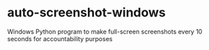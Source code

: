 # auto-screenshot-windows
Windows Python program to make full-screen screenshots every 10 seconds for accountability purposes
